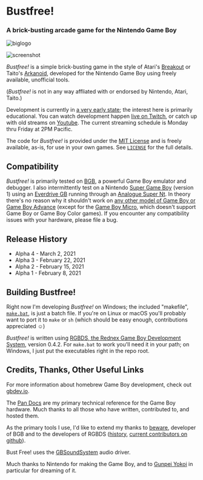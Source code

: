 # Bustfree!
### A brick-busting arcade game for the Nintendo Game Boy

![biglogo](https://user-images.githubusercontent.com/246294/109725871-9f094e80-7b66-11eb-869d-a4e4547e348d.png)

![screenshot](https://user-images.githubusercontent.com/246294/109725777-813be980-7b66-11eb-8c4e-1d3cc05fb26f.png)

*Bustfree!* is a simple brick-busting game in the style of Atari's [Breakout](https://en.wikipedia.org/wiki/Breakout_(video_game)) or Taito's [Arkanoid](https://en.wikipedia.org/wiki/Arkanoid),
developed for the Nintendo Game Boy using freely available, unofficial tools.

(*Bustfree!* is not in any way affliated with or endorsed by Nintendo, Atari, Taito.)

Development is currently in [a very early state](https://github.com/adamsmasher/bustfree/blob/main/TODO); the interest here is primarily educational. You can watch development happen [live on Twitch](https://twitch.tv/EndOfCinema), or catch up with old streams on [Youtube](https://www.youtube.com/channel/UCYDFgp6XHM-4Xatefz7Iirg).
The current streaming schedule is Monday thru Friday at 2PM Pacific.

The code for *Bustfree!* is provided under the [MIT License](https://en.wikipedia.org/wiki/MIT_License) and is freely available, as-is, for use in your own games.
See [`LICENSE`](https://github.com/adamsmasher/bustfree/blob/main/LICENSE) for the full details.

## Compatibility

*Bustfree!* is primarily tested on [BGB](https://bgb.bircd.org/), a powerful Game Boy emulator and debugger.
I also intermittently test on a Nintendo [Super Game Boy](https://en.wikipedia.org/wiki/Super_Game_Boy) (version 1) using an [Everdrive GB](https://krikzz.com/store/) running through an [Analogue Super Nt](https://www.analogue.co/super-nt).
In theory there's no reason why it shouldn't work on [any other model of Game Boy or Game Boy Advance](https://en.wikipedia.org/wiki/Game_Boy_family) (except for the [Game Boy Micro](https://en.wikipedia.org/wiki/Game_Boy_Micro), which doesn't support Game Boy or Game Boy Color games).
If you encounter any compatibility issues with your hardware, please file a bug.

## Release History

* Alpha 4 - March 2, 2021
* Alpha 3 - February 22, 2021
* Alpha 2 - February 15, 2021
* Alpha 1 - February 8, 2021

## Building Bustfree!

Right now I'm developing *Bustfree!* on Windows; the included "makefile", [`make.bat`](https://github.com/adamsmasher/bustfree/blob/main/make.bat), is just a batch file. If you're on Linux or macOS
you'll probably want to port it to `make` or `sh` (which should be easy enough, contributions appreciated ☺️)

*Bustfree!* is written using [RGBDS, the Rednex Game Boy Development System](https://rgbds.gbdev.io), version 0.4.2.
For `make.bat` to work you'll need it in your path; on Windows, I just put the executables right in the repo root.

## Credits, Thanks, Other Useful Links

For more information about homebrew Game Boy development, check out [gbdev.io](https://gbdev.io/).

The [Pan Docs](https://gbdev.io/pandocs/) are my primary technical reference for the Game Boy hardware. Much thanks to all those who have written, contributed to, and hosted them.

As the primary tools I use, I'd like to extend my thanks to [beware](https://www.bircd.org/), developer of BGB and to the developers of RGBDS ([history](https://rgbds.gbdev.io/docs/v0.4.2/rgbds.7), [current contributors on github](https://github.com/gbdev/rgbds/graphs/contributors)).

Bust Free! uses the [GBSoundSystem](https://github.com/BlitterObjectBob/GBSoundSystem/) audio driver.

Much thanks to Nintendo for making the Game Boy, and to [Gunpei Yokoi](https://en.wikipedia.org/wiki/Gunpei_Yokoi) in particular for dreaming of it.
